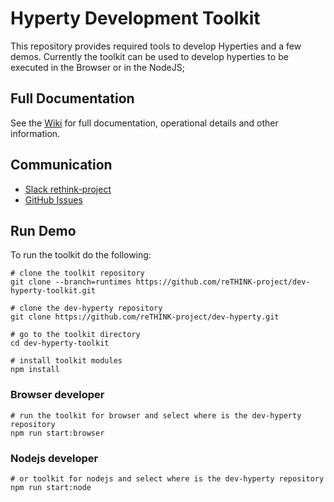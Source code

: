 
Hyperty Development Toolkit
=========================

This repository provides required tools to develop Hyperties and a few demos. Currently the toolkit can be used to develop hyperties to be executed in the Browser or in the NodeJS;


## Full Documentation

See the [Wiki](https://github.com/reTHINK-project/dev-hyperty-toolkit/wiki) for full documentation, operational details and other information.

## Communication
 - [Slack rethink-project](https://rethink-project.slack.com)
 - [GitHub Issues](https://github.com/reTHINK-project/dev-hyperty-toolkit/issues)

## Run Demo

To run the toolkit do the following:

```shell
# clone the toolkit repository
git clone --branch=runtimes https://github.com/reTHINK-project/dev-hyperty-toolkit.git

# clone the dev-hyperty repository
git clone https://github.com/reTHINK-project/dev-hyperty.git

# go to the toolkit directory
cd dev-hyperty-toolkit

# install toolkit modules
npm install
```

### Browser developer
```shell
# run the toolkit for browser and select where is the dev-hyperty repository
npm run start:browser

```
### Nodejs developer
```shell
# or toolkit for nodejs and select where is the dev-hyperty repository
npm run start:node
```
